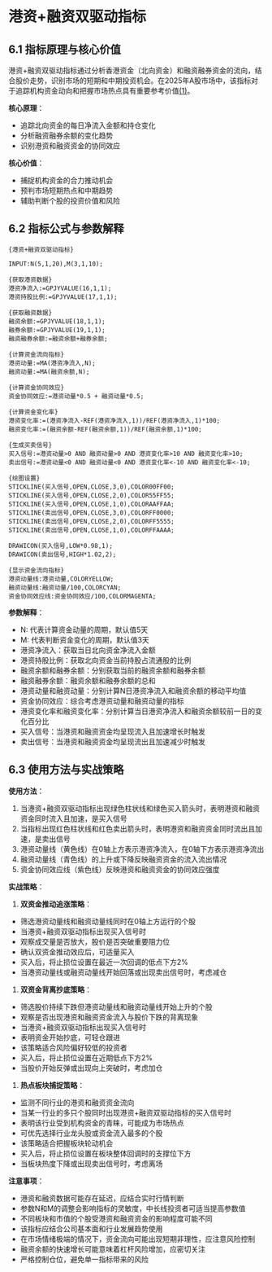 # 港资+融资双驱动指标

## 6.1 指标原理与核心价值

港资+融资双驱动指标通过分析香港资金（北向资金）和融资融券资金的流向，结合股价走势，识别市场的短期和中期投资机会。在2025年A股市场中，该指标对于追踪机构资金动向和把握市场热点具有重要参考价值[(1)](http://www.gupang.com/)。

**核心原理**：


*   追踪北向资金的每日净流入金额和持仓变化
*   分析融资融券余额的变化趋势
*   识别港资和融资资金的协同效应

**核心价值**：


*   捕捉机构资金的合力推动机会
*   预判市场短期热点和中期趋势
*   辅助判断个股的投资价值和风险

## 6.2 指标公式与参数解释



```
{港资+融资双驱动指标}

INPUT:N(5,1,20),M(3,1,10);

{获取港资数据}
港资净流入:=GPJYVALUE(16,1,1);
港资持股比例:=GPJYVALUE(17,1,1);

{获取融资数据}
融资余额:=GPJYVALUE(18,1,1);
融券余额:=GPJYVALUE(19,1,1);
融资融券余额:=融资余额+融券余额;

{计算资金流向指标}
港资动量:=MA(港资净流入,N);
融资动量:=MA(融资余额,N);

{计算资金协同效应}
资金协同效应:=港资动量*0.5 + 融资动量*0.5;

{计算资金变化率}
港资变化率:=(港资净流入-REF(港资净流入,1))/REF(港资净流入,1)*100;
融资变化率:=(融资余额-REF(融资余额,1))/REF(融资余额,1)*100;

{生成买卖信号}
买入信号:=港资动量>0 AND 融资动量>0 AND 港资变化率>10 AND 融资变化率>10;
卖出信号:=港资动量<0 AND 融资动量<0 AND 港资变化率<-10 AND 融资变化率<-10;

{绘图设置}
STICKLINE(买入信号,OPEN,CLOSE,3,0),COLOR00FF00;
STICKLINE(买入信号,OPEN,CLOSE,2,0),COLOR55FF55;
STICKLINE(买入信号,OPEN,CLOSE,1,0),COLORAAFFAA;
STICKLINE(卖出信号,OPEN,CLOSE,3,0),COLORFF0000;
STICKLINE(卖出信号,OPEN,CLOSE,2,0),COLORFF5555;
STICKLINE(卖出信号,OPEN,CLOSE,1,0),COLORFFAAAA;

DRAWICON(买入信号,LOW*0.98,1);
DRAWICON(卖出信号,HIGH*1.02,2);

{显示资金流向指标}
港资动量线:港资动量,COLORYELLOW;
融资动量线:融资动量/100,COLORCYAN;
资金协同效应线:资金协同效应/100,COLORMAGENTA;
```

**参数解释**：


*   N: 代表计算资金动量的周期，默认值5天
*   M: 代表判断资金变化的周期，默认值3天
*   港资净流入：获取当日北向资金净流入金额
*   港资持股比例：获取北向资金当前持股占流通股的比例
*   融资余额和融券余额：分别获取当前的融资余额和融券余额
*   融资融券余额：融资余额和融券余额的总和
*   港资动量和融资动量：分别计算N日港资净流入和融资余额的移动平均值
*   资金协同效应：综合考虑港资动量和融资动量的指标
*   港资变化率和融资变化率：分别计算当日港资净流入和融资余额较前一日的变化百分比
*   买入信号：当港资和融资资金均呈现流入且加速增长时触发
*   卖出信号：当港资和融资资金均呈现流出且加速减少时触发

## 6.3 使用方法与实战策略

**使用方法**：


1.  当港资+融资双驱动指标出现绿色柱状线和绿色买入箭头时，表明港资和融资资金同时流入且加速，是买入信号
2.  当指标出现红色柱状线和红色卖出箭头时，表明港资和融资资金同时流出且加速，是卖出信号
3.  港资动量线（黄色线）在0轴上方表示港资净流入，在0轴下方表示港资净流出
4.  融资动量线（青色线）的上升或下降反映融资资金的流入流出情况
5.  资金协同效应线（紫色线）反映港资和融资资金的协同效应强度

**实战策略**：


1.  **双资金推动追涨策略**：

*   筛选港资动量线和融资动量线同时在0轴上方运行的个股
*   当港资+融资双驱动指标出现买入信号时
*   观察成交量是否放大，股价是否突破重要阻力位
*   确认双资金推动效应后，可适量买入
*   买入后，将止损位设置在最近一次回调的低点下方2%
*   当港资动量线或融资动量线开始回落或出现卖出信号时，考虑减仓

1.  **双资金背离抄底策略**：

*   筛选股价持续下跌但港资动量线和融资动量线开始上升的个股
*   观察是否出现港资和融资资金流入与股价下跌的背离现象
*   当港资+融资双驱动指标出现买入信号时
*   表明资金开始抄底，可轻仓跟进
*   该策略适合风险偏好较低的投资者
*   买入后，将止损位设置在近期低点下方2%
*   当股价开始反弹或出现向上突破时，考虑加仓

1.  **热点板块捕捉策略**：

*   监测不同行业的港资和融资资金流向
*   当某一行业的多只个股同时出现港资+融资双驱动指标的买入信号时
*   表明该行业受到机构资金的青睐，可能成为市场热点
*   可优先选择行业龙头股或资金流入最多的个股
*   该策略适合把握板块轮动机会
*   买入后，将止损位设置在板块整体回调时的支撑位下方
*   当板块热度下降或出现卖出信号时，考虑离场

**注意事项**：



*   港资和融资数据可能存在延迟，应结合实时行情判断
*   参数N和M的调整会影响指标的灵敏度，中长线投资者可适当提高参数值
*   不同板块和市值的个股受港资和融资资金的影响程度可能不同
*   该指标应结合公司基本面和行业发展趋势使用
*   在市场情绪极端的情况下，资金流向可能出现短期非理性，应注意风险控制
*   融资余额的快速增长可能意味着杠杆风险增加，应密切关注
*   严格控制仓位，避免单一指标带来的风险